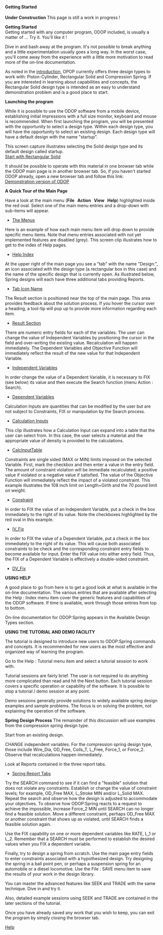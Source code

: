 #### Getting Started   

**Under Construction**
This page is still a work in progress !

**Getting Started**   
 Getting started with any computer program, ODOP included, 
 is usually a matter of ...  Try it.  You'll like it !   
 
 Dive in and bash away at the program. 
 It's not possible to break anything and a little experimentation
 usually goes a long way.  In the worst case, you'll come away from the
 experience with a little more motivation to read more of the on-line documentation.

As noted in the [introduction](../About/intro), OPOP currently offers three
design types to work with: Piston-Cylinder, Rectangular Solid and Compression Spring. 
If you are interested in learning about capabilities and concepts,
the Rectangular Solid design type is intended as an easy to understand 
demonstration problem and is a good place to start.


**Launching the program**   

While it is possible to use the ODOP software from a mobile device,
establishing initial impressions with a full size monitor, keyboard and mouse
is recommended.
When first launching the program, 
you will be presented with the opportunity to select a design type.
Within each design type, you will have the opportunity to select an existing design.
Each design type will have a default design with the name "startup".

This screen capture illustrates selecting the Solid design type 
and its default design called startup.   
[Start with Rectangular Solid](./png/SelectSolid.png)

It should be possible to operate with this material in one
browser tab while the ODOP main page is in another browser tab.
So, if you haven't started ODOP already, 
open a new browser tab and follow this link:   
[Demonstration version of ODOP](https://odop.herokuapp.com/)


**A Quick Tour of the Main Page**

Have a look at the main menu (**File &nbsp; Action &nbsp; View &nbsp; Help**) 
highlighted inside the red oval.
Select one of the main menu entries and a drop-down with sub-items will appear.   
* [The Menus](./png/MainMenu.png)   

Here is an example of how each main menu item will drop down to provide 
specific menu items.
Note that menu entries associated with not yet implemented features are disabled (grey).
This screen clip illustrates how to get to the index of Help pages.   
* [Help Index](./png/HelpIndex.png)   

At the upper right of the main page you see a "tab" with the name "Design:",
an icon associated with the design type (a rectangular box in this case) and
the name of the specific design that is currently open.
As illustrated below, Spring designs will each have 
three additional tabs providing Reports.
* [Tab Icon Name](./png/TabIconName.png)   

The Result section is positioned near the top of the main page.
This area provides feedback about the solution process.
If you hover the cursor over a heading, a tool-tip will pop up to
provide more information regarding each item.
* [Result Section](./png/ResultSection.png)   

There are numeric entry fields for each of the variables.
The user can change the value of Independent Variables by positioning
the cursor in the field and over-writing the existing value.
Recalculation will happen immediately.
The Dependent Variables abd Objective Function will immediately
reflect the result of the new value for that Independent Variable.
* [Independent Variables](./png/Independent.png)   

In order change the value of a Dependent Variable, it is necessary
to FIX (see below) its value and then execute the Search function
(menu Action : Search).
* [Dependent Variables](./png/Dependent.png)   

Calculation Inputs are quantities that can be modified by the user
but are not subject to Constraints, FIX or manipulation by the Search process.
* [Calculation Inputs](./png/CalcInput.png)   

This clip illustrates how a Calculation Input can expand into a table 
that the user can select from.
In this case, the user selects a material and the appropriate value of
density is provided to the calculations.
* [CalcInputTable](./png/CalcInputTable.png)   

Constraints are single sided (MAX or MIN) limits imposed on the 
selected Variable. 
First, mark the checkbox and then enter a value in the entry field.
The amount of constraint violation will be immediate recalculated;
a positive value if violated or a negative value if satisfied.
The value of the Objective Function will immediately reflect the 
impact of a violated constraint.
This example illustrates the 108 inch limit on Length+Girth
and the 70 pound limit on weight.
* [Constraint](./png/Constraint.png)   

In order to FIX the value of an Independent Variable, put a check
in the box immediately to the right of its value.
Note the checkboxes highlighted by the red oval in  this example.
* [IV_Fix](./png/IV_Fix.png)   

In order to FIX the value of a Dependent Variable, put a check 
in the box immediately to the right of its value.
This will cause both associated constraints to be check and the 
corresponding constraint entry fields to become available for input.
Enter the FIX value into either entry field.
Thus, the FIX of a Dependent Variable is effectively a double-sided constraint.
* [DV_Fix](./png/DV_Fix.png)   


**USING HELP**   

 A good place to go from here is to get a good look at what is available 
 in the on-line documentation. 
 The various entries that are available after selecting the Help : Index menu item
 cover the generic features and capabilities of the ODOP software.
 If time is available, work through those entries from top to bottom.
 
 On-line documentation for ODOP:Spring appears in the Available Design Types section.


**USING THE TUTORIAL AND DEMO FACILITY**   

 The tutorial is designed to introduce new users to ODOP:Spring commands and concepts. 
 It is recommended for new users as the most effective and
 organized way of learning the program.  
 
Go to the Help : Tutorial menu item and select a tutorial session to work with.

Tutorial sessions are fairly brief.
The user is not required to do anything more complicated than
read and hit the Next button.
Each tutorial session covers a specific operation or capability of the software.
It is possible to stop a tutorial / demo session at any point.

Demo sessions generally provide solutions to widely available spring
design examples and sample problems.
The focus is on solving the problem, not explaining the operation of the software.


**Spring Design Process**
The remainder of this discussion will use examples from
the compression spring design type.

Start from an existing design.

CHANGE independent variables.
For the compression spring design type, those include
  Wire\_Dia, OD_Free, Coils\_T, L\_Free, Force\_1, or Force\_2.
 Observe that recalculations happen immediately.
 
 Look at Reports contained in the three report tabs.
 * [Spring Report Tabs](./png/SpringReportTabs.png)   
 
 Try the SEARCH command to see if it can find a "feasible" solution that
 does not violate any constraints. 
 Establish or change the value of constraint levels; 
 for example,  OD\_Free MAX, L\_Stroke MIN and/or L\_Solid MAX. 
 Repeat the  search and observe how the design is adjusted to accommodate 
 your objectives. 
 To observe how ODOP:Spring reacts to a request to achieve the impossible, 
 increase Force\_2 MIN until SEARCH can no longer find a feasible solution. 
 Move a different constraint, perhaps OD\_Free MAX or another
 constraint that shows up as violated, until SEARCH finds a feasible
 solution again.
 
 Use the FIX capability on one or more dependent variables like 
 RATE, L\_1 or L\_2. 
 Remember that a SEARCH must be performed to establish the desired
 values when you FIX a dependent variable.

 Finally, try to design a spring from scratch. 
 Use the main page entry fields to enter constraints
 associated with a hypothesized design.  Try designing the spring in a ball
 point pen, or perhaps a suspension spring for an automobile or a diesel
 locomotive.  Use the File : SAVE menu item to save the results of your work in 
 the design library.
 
 You can master the advanced features like SEEK and TRADE with the same technique. 
 Dive in and try it. 
 
 Also,  detailed example sessions using SEEK and TRADE are contained in the later
 sections of the tutorial.
 
 Once you have already saved any work that you wish to keep, you can exit the program by
 simply closing the browser tab.

 
[Help](./)